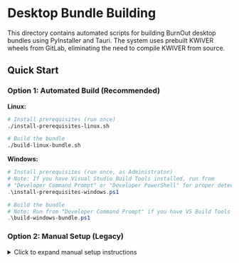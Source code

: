 # Desktop Bundle Building

This directory contains automated scripts for building BurnOut desktop bundles using PyInstaller and Tauri. The system uses prebuilt KWIVER wheels from GitLab, eliminating the need to compile KWIVER from source.

## Quick Start

### Option 1: Automated Build (Recommended)

**Linux:**

```bash
# Install prerequisites (run once)
./install-prerequisites-linux.sh

# Build the bundle
./build-linux-bundle.sh
```

**Windows:**

```powershell
# Install prerequisites (run once, as Administrator)
# Note: If you have Visual Studio Build Tools installed, run from
# "Developer Command Prompt" or "Developer PowerShell" for proper detection
.\install-prerequisites-windows.ps1

# Build the bundle
# Note: Run from "Developer Command Prompt" if you have VS Build Tools installed
.\build-windows-bundle.ps1
```

### Option 2: Manual Setup (Legacy)

<details>
<summary>Click to expand manual setup instructions</summary>

1. Create a new virtual environment and install the burnout application

```bash
python3 -m venv .venv
source .venv/bin/activate
# or for git bash on windows
source .venv/Scripts/activate

pip install -U pip
pip install  ../../

bash deps/install_kwiver.sh
source deps/kwiver/build/setup_KWIVER.sh
```

on Windows

```cmd
python -m venv .venv
.venv\Scripts\Activate.ps1
python -m pip install -U pip
pip install  ..\..\
#TODO make it part of burnout requirements
# retrieve from https://gitlab.kitware.com/kwiver/kwiver/-/packages/442 or the latest package available.
pip install kwiver-2.0.0-cp38-cp38-win_amd64.whl
```

2. Add pyinstaller and additional packages required for bundling.

```bash
pip install -r ./requirements.txt
```

3. Since Tauri is written in Rust, let's get setup with its dev environment.
   (This is required only the first time)

```bash
# Install rust.
# Also works in git bash on windows, but add ~/.cargo/bin to the path manually.
curl --proto '=https' --tlsv1.2 https://sh.rustup.rs -sSf | sh

# Enable rust within shell
. "$HOME/.cargo/env"
# or for git bash on windows
export PATH=$PATH:"/c/Users/$USERNAME/.cargo/bin"
```

on windows (powershell)

```powershell
# Install rust
curl.exe -o rustup-init.exe https://static.rust-lang.org/rustup/dist/i686-pc-windows-gnu/rustup-init.exe
.\rustup-init.exe

# Enable rust within the shell
$env:PATH="C:\Users\$env:USERNAME\.cargo\bin;$env:PATH"
```

On windows you also need to compile the C++ server launcher.

```cmd
cd .\src-tauri\sidecar
.\compile_sidecar.bat
cd ..\..\
```

4. Install tauri-cli(required only once)

```
cargo install tauri-cli --version "^1.0"
```

5. Run the build script

```bash
# after running source deps/kwiver/build/setup_kwiver.sh
./create_linux_tauri.sh
# or for git bash on windows
./create_exe_tauri_bash.sh
```

on windows

```cmd
.\create_exe_tauri.bat
```

This creates installers that can be uploaded to a gitlab release. On windows, both .exe and .msi installers are created.

</details>
